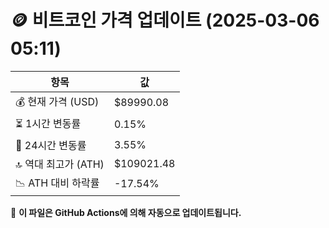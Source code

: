 # 🪙 비트코인 가격 업데이트 (2025-03-06 05:11)

| 항목                | 값 |
|--------------------|----------------|
| 💰 현재 가격 (USD) | $89990.08 |
| ⏳ 1시간 변동률    | 0.15% |
| 📆 24시간 변동률   | 3.55% |
| 🔝 역대 최고가 (ATH) | $109021.48 |
| 📉 ATH 대비 하락률 | -17.54% |

🔄 **이 파일은 GitHub Actions에 의해 자동으로 업데이트됩니다.**
